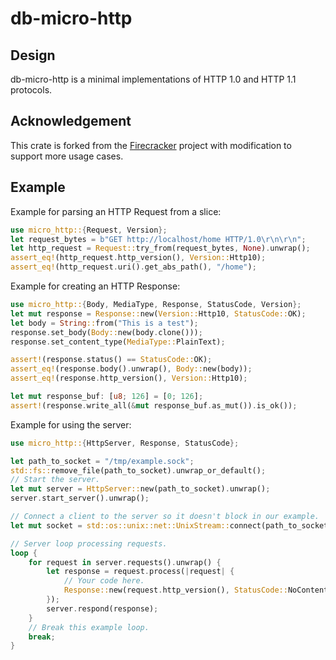 # db-micro-http

## Design

db-micro-http is a minimal implementations of HTTP 1.0 and HTTP 1.1 protocols. 

## Acknowledgement

This crate is forked from the [Firecracker](https://github.com/firecracker-microvm/firecracker) project with modification to support more usage cases.

## Example

Example for parsing an HTTP Request from a slice:

```rust
use micro_http::{Request, Version};
let request_bytes = b"GET http://localhost/home HTTP/1.0\r\n\r\n";
let http_request = Request::try_from(request_bytes, None).unwrap();
assert_eq!(http_request.http_version(), Version::Http10);
assert_eq!(http_request.uri().get_abs_path(), "/home");
```

Example for creating an HTTP Response:

```rust
use micro_http::{Body, MediaType, Response, StatusCode, Version};
let mut response = Response::new(Version::Http10, StatusCode::OK);
let body = String::from("This is a test");
response.set_body(Body::new(body.clone()));
response.set_content_type(MediaType::PlainText);

assert!(response.status() == StatusCode::OK);
assert_eq!(response.body().unwrap(), Body::new(body));
assert_eq!(response.http_version(), Version::Http10);

let mut response_buf: [u8; 126] = [0; 126];
assert!(response.write_all(&mut response_buf.as_mut()).is_ok());
```

Example for using the server:

```rust
use micro_http::{HttpServer, Response, StatusCode};

let path_to_socket = "/tmp/example.sock";
std::fs::remove_file(path_to_socket).unwrap_or_default();
// Start the server.
let mut server = HttpServer::new(path_to_socket).unwrap();
server.start_server().unwrap();

// Connect a client to the server so it doesn't block in our example.
let mut socket = std::os::unix::net::UnixStream::connect(path_to_socket).unwrap();

// Server loop processing requests.
loop {
    for request in server.requests().unwrap() {
        let response = request.process(|request| {
            // Your code here.
            Response::new(request.http_version(), StatusCode::NoContent)
        });
        server.respond(response);
    }
    // Break this example loop.
    break;
}
```

